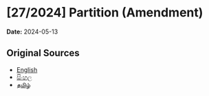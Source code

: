 # [27/2024] Partition (Amendment)

**Date:** 2024-05-13

## Original Sources

- [English](https://documents.gov.lk/view/acts/2024/5/27-2024_E.pdf)
- [සිංහල](https://documents.gov.lk/view/acts/2024/5/27-2024_S.pdf)
- [தமிழ்](https://documents.gov.lk/view/acts/2024/5/27-2024_T.pdf)
